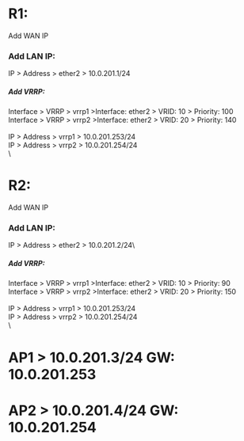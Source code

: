 # R1:
Add WAN IP
### Add LAN IP: 
IP > Address > ether2 > 10.0.201.1/24

##### Add VRRP:
Interface > VRRP > vrrp1 >Interface: ether2 > VRID: 10 > Priority: 100\
Interface > VRRP > vrrp2 >Interface: ether2 > VRID: 20 > Priority: 140\
\
IP > Address > vrrp1 > 10.0.201.253/24\
IP > Address > vrrp2 > 10.0.201.254/24\
\


# R2:
Add WAN IP
### Add LAN IP: 
IP > Address > ether2 > 10.0.201.2/24\

##### Add VRRP:
Interface > VRRP > vrrp1 >Interface: ether2 > VRID: 10 > Priority: 90\
Interface > VRRP > vrrp2 >Interface: ether2 > VRID: 20 > Priority: 150\
\
IP > Address > vrrp1 > 10.0.201.253/24\
IP > Address > vrrp2 > 10.0.201.254/24\
\

# AP1 > 10.0.201.3/24 GW: 10.0.201.253
# AP2 > 10.0.201.4/24 GW: 10.0.201.254 
